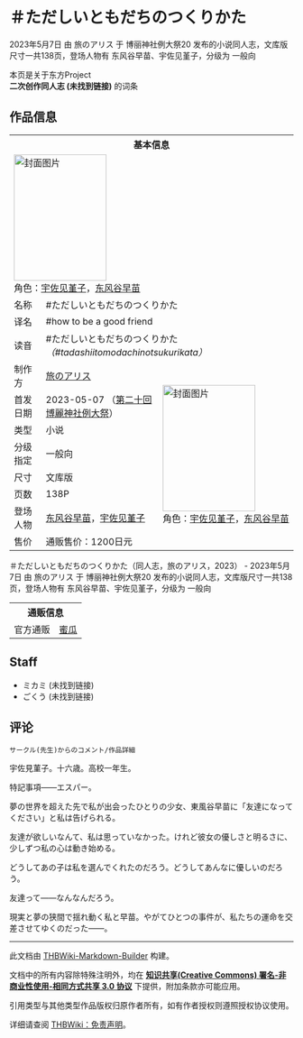 # ＃ただしいともだちのつくりかた

<!-- source html: G:\repos\THBWiki-Markdown-Builder\THBWikiMarkdown\Temp\main\1\16\ns0%3A%EF%BC%83%E3%81%9F%E3%81%A0%E3%81%97%E3%81%84%E3%81%A8%E3%82%82%E3%81%A0%E3%81%A1%E3%81%AE%E3%81%A4%E3%81%8F%E3%82%8A%E3%81%8B%E3%81%9F.html -->

2023年5月7日 由 旅のアリス 于 博丽神社例大祭20 发布的小说同人志，文库版尺寸一共138页，登场人物有 东风谷早苗、宇佐见堇子，分级为 一般向

本页是关于东方Project  
 **二次创作同人志 (未找到链接)** 的词条
## 作品信息

<table><tbody><tr><th colspan="3">基本信息</th></tr><tr><td class="cover-artwork-mobile" colspan="2"><a href="./文件-＃ただしいともだちのつくりかた封面.jpg.md" class="image" title="封面图片"><img alt="封面图片" src="https://upload.thwiki.cc/thumb/d/dc/%EF%BC%83%E3%81%9F%E3%81%A0%E3%81%97%E3%81%84%E3%81%A8%E3%82%82%E3%81%A0%E3%81%A1%E3%81%AE%E3%81%A4%E3%81%8F%E3%82%8A%E3%81%8B%E3%81%9F%E5%B0%81%E9%9D%A2.jpg/164px-%EF%BC%83%E3%81%9F%E3%81%A0%E3%81%97%E3%81%84%E3%81%A8%E3%82%82%E3%81%A0%E3%81%A1%E3%81%AE%E3%81%A4%E3%81%8F%E3%82%8A%E3%81%8B%E3%81%9F%E5%B0%81%E9%9D%A2.jpg" decoding="async" loading="lazy" width="164" height="224" srcset="https://upload.thwiki.cc/thumb/d/dc/%EF%BC%83%E3%81%9F%E3%81%A0%E3%81%97%E3%81%84%E3%81%A8%E3%82%82%E3%81%A0%E3%81%A1%E3%81%AE%E3%81%A4%E3%81%8F%E3%82%8A%E3%81%8B%E3%81%9F%E5%B0%81%E9%9D%A2.jpg/246px-%EF%BC%83%E3%81%9F%E3%81%A0%E3%81%97%E3%81%84%E3%81%A8%E3%82%82%E3%81%A0%E3%81%A1%E3%81%AE%E3%81%A4%E3%81%8F%E3%82%8A%E3%81%8B%E3%81%9F%E5%B0%81%E9%9D%A2.jpg 1.5x, https://upload.thwiki.cc/thumb/d/dc/%EF%BC%83%E3%81%9F%E3%81%A0%E3%81%97%E3%81%84%E3%81%A8%E3%82%82%E3%81%A0%E3%81%A1%E3%81%AE%E3%81%A4%E3%81%8F%E3%82%8A%E3%81%8B%E3%81%9F%E5%B0%81%E9%9D%A2.jpg/328px-%EF%BC%83%E3%81%9F%E3%81%A0%E3%81%97%E3%81%84%E3%81%A8%E3%82%82%E3%81%A0%E3%81%A1%E3%81%AE%E3%81%A4%E3%81%8F%E3%82%8A%E3%81%8B%E3%81%9F%E5%B0%81%E9%9D%A2.jpg 2x" data-file-width="660" data-file-height="900"></a><div class="cover-char">角色：<a href="./宇佐见堇子.md" title="宇佐见堇子">宇佐见堇子</a>，<a href="./东风谷早苗.md" title="东风谷早苗">东风谷早苗</a></div></td>
</tr><tr><td class="label">名称</td><td colspan="2"> &#35;ただしいともだちのつくりかた </td></tr><tr><td class="label">译名</td><td colspan="2"> &#35;how to be a good friend </td></tr><tr><td class="label">读音</td><td colspan="2"> &#35;ただしいともだちのつくりかた <i>（&#35;tadashiitomodachinotsukurikata）</i> </td></tr><tr><td class="label">制作方</td><td><a href="./旅のアリス.md" title="旅のアリス">旅のアリス</a></td><td class="cover-artwork" rowspan="8" style="min-width:224px;"><a href="./文件-＃ただしいともだちのつくりかた封面.jpg.md" class="image" title="封面图片"><img alt="封面图片" src="https://upload.thwiki.cc/thumb/d/dc/%EF%BC%83%E3%81%9F%E3%81%A0%E3%81%97%E3%81%84%E3%81%A8%E3%82%82%E3%81%A0%E3%81%A1%E3%81%AE%E3%81%A4%E3%81%8F%E3%82%8A%E3%81%8B%E3%81%9F%E5%B0%81%E9%9D%A2.jpg/164px-%EF%BC%83%E3%81%9F%E3%81%A0%E3%81%97%E3%81%84%E3%81%A8%E3%82%82%E3%81%A0%E3%81%A1%E3%81%AE%E3%81%A4%E3%81%8F%E3%82%8A%E3%81%8B%E3%81%9F%E5%B0%81%E9%9D%A2.jpg" decoding="async" loading="lazy" width="164" height="224" srcset="https://upload.thwiki.cc/thumb/d/dc/%EF%BC%83%E3%81%9F%E3%81%A0%E3%81%97%E3%81%84%E3%81%A8%E3%82%82%E3%81%A0%E3%81%A1%E3%81%AE%E3%81%A4%E3%81%8F%E3%82%8A%E3%81%8B%E3%81%9F%E5%B0%81%E9%9D%A2.jpg/246px-%EF%BC%83%E3%81%9F%E3%81%A0%E3%81%97%E3%81%84%E3%81%A8%E3%82%82%E3%81%A0%E3%81%A1%E3%81%AE%E3%81%A4%E3%81%8F%E3%82%8A%E3%81%8B%E3%81%9F%E5%B0%81%E9%9D%A2.jpg 1.5x, https://upload.thwiki.cc/thumb/d/dc/%EF%BC%83%E3%81%9F%E3%81%A0%E3%81%97%E3%81%84%E3%81%A8%E3%82%82%E3%81%A0%E3%81%A1%E3%81%AE%E3%81%A4%E3%81%8F%E3%82%8A%E3%81%8B%E3%81%9F%E5%B0%81%E9%9D%A2.jpg/328px-%EF%BC%83%E3%81%9F%E3%81%A0%E3%81%97%E3%81%84%E3%81%A8%E3%82%82%E3%81%A0%E3%81%A1%E3%81%AE%E3%81%A4%E3%81%8F%E3%82%8A%E3%81%8B%E3%81%9F%E5%B0%81%E9%9D%A2.jpg 2x" data-file-width="660" data-file-height="900"></a><div class="cover-char">角色：<a href="./宇佐见堇子.md" title="宇佐见堇子">宇佐见堇子</a>，<a href="./东风谷早苗.md" title="东风谷早苗">东风谷早苗</a></div></td>
</tr><tr><td class="label">首发日期</td><td>2023-05-07&#160;（<a href="/展会作品列表?e=%E5%8D%9A%E4%B8%BD%E7%A5%9E%E7%A4%BE%E4%BE%8B%E5%A4%A7%E7%A5%AD%2320">第二十回 博麗神社例大祭</a>）</td></tr><tr><td class="label">类型</td><td>小说</td></tr><tr><td class="label">分级指定</td><td>一般向</td></tr><tr><td class="label">尺寸</td><td>文库版</td></tr><tr><td class="label">页数</td><td>138P</td></tr><tr><td class="label">登场人物</td><td><a href="./东风谷早苗.md" title="东风谷早苗">东风谷早苗</a>，<a href="./宇佐见堇子.md" title="宇佐见堇子">宇佐见堇子</a></td></tr><tr><td class="label">售价</td><td>通贩售价：1200日元</td></tr></tbody></table>

＃ただしいともだちのつくりかた（同人志，旅のアリス，2023） - 2023年5月7日 由 旅のアリス 于 博丽神社例大祭20 发布的小说同人志，文库版尺寸一共138页，登场人物有 东风谷早苗、宇佐见堇子，分级为 一般向

<table><tbody><tr><th colspan="3">通贩信息</th></tr><tr><td class="label">官方通贩</td><td colspan="2"><a rel="nofollow" class="external text" href="https://www.melonbooks.co.jp/detail/detail.php?product_id=1935482">蜜瓜</a></td></tr></tbody></table>


## Staff
- ミカミ (未找到链接)
- ごくう (未找到链接)

## 评论
```
サークル(先生)からのコメント/作品詳細
```


  
宇佐見菫子。十六歳。高校一年生。  

特記事項――エスパー。  

夢の世界を超えた先で私が出会ったひとりの少女、東風谷早苗に「友達になってください」と私は告げられる。  

友達が欲しいなんて、私は思っていなかった。けれど彼女の優しさと明るさに、少しずつ私の心は動き始める。  

どうしてあの子は私を選んでくれたのだろう。どうしてあんなに優しいのだろう。  

友達って――なんなんだろう。  

現実と夢の狭間で揺れ動く私と早苗。やがてひとつの事件が、私たちの運命を交差させてゆくのだった――。
  


  
  

  





---

此文档由 [THBWiki-Markdown-Builder](https://github.com/Delsin-Yu/THBWiki-Markdown-Builder) 构建。

文档中的所有内容除特殊注明外，均在 [**知识共享(Creative Commons) 署名-非商业性使用-相同方式共享 3.0 协议**](https://creativecommons.org/licenses/by-sa/3.0/deed.zh-hans) 下提供，附加条款亦可能应用。

引用类型与其他类型作品版权归原作者所有，如有作者授权则遵照授权协议使用。

详细请查阅 [THBWiki：免责声明](https://thbwiki.cc/THBWiki:%E5%85%8D%E8%B4%A3%E5%A3%B0%E6%98%8E)。

